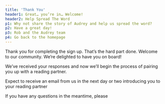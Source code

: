 ```yaml
---
title: 'Thank You'
header1: Great… you’re in… Welcome!
header2: Help Spread The Word
p1: Why not share the story of Audrey and help us spread the word?
p2: Have a great day!
p3: Rob and the Audrey team
p4: Go back to the homepage
---
```


Thank you for completing the sign up. That’s the hard part done. Welcome
to our community. We’re delighted to have you on board!

We’ve received your responses and now we’ll begin the process of pairing
you up with a reading partner.

Expect to receive an email from us in the next day or two introducing
you to your reading partner

If you have any questions in the meantime, please
